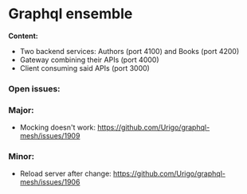 # Graphql ensemble

**Content:**

- Two backend services: Authors (port 4100) and Books (port 4200)
- Gateway combining their APIs (port 4000)
- Client consuming said APIs (port 3000)

### Open issues:

### Major:

- Mocking doesn't work: https://github.com/Urigo/graphql-mesh/issues/1909

### Minor:

- Reload server after change: https://github.com/Urigo/graphql-mesh/issues/1906
